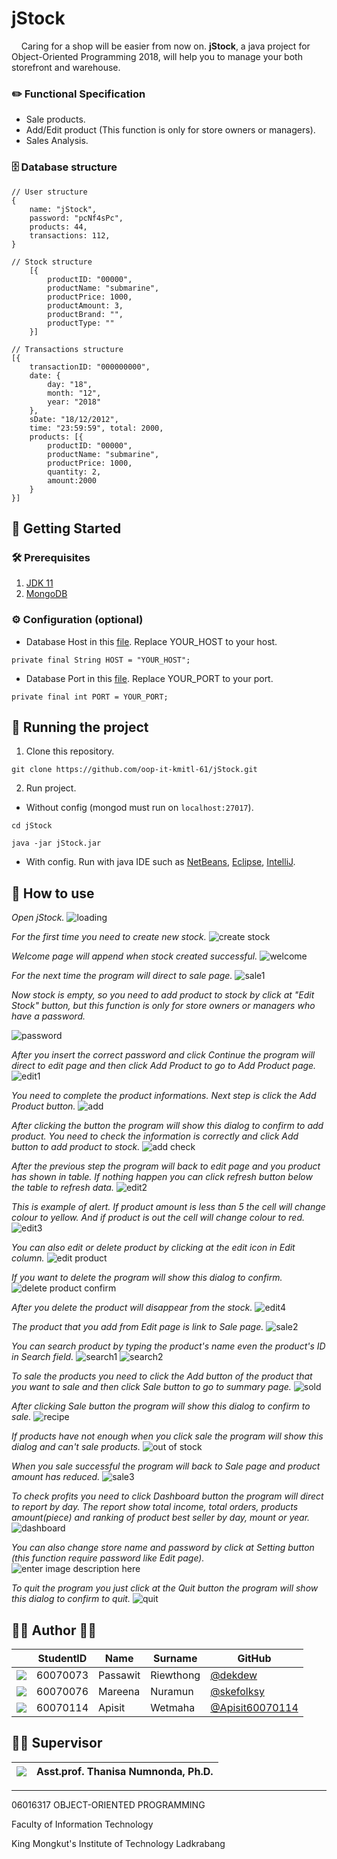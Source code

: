 
# jStock
&nbsp;&nbsp;&nbsp; Caring for a shop will be easier from now on. **jStock**, a java project for Object-Oriented Programming 2018, will help you to manage your both storefront and warehouse.

### ✏️ Functional Specification
 - Sale products.
 - Add/Edit product (This function is only for store owners or managers).
 - Sales Analysis.

### 🗄 Database structure
	// User structure
	{
		name: "jStock",
		password: "pcNf4sPc",
		products: 44,
		transactions: 112,
	}
	
	// Stock structure
		[{
			productID: "00000",
			productName: "submarine",
			productPrice: 1000,
			productAmount: 3,
			productBrand: "",
			productType: ""
		}]

	// Transactions structure
	[{
		transactionID: "000000000",
		date: {
			day: "18",
			month: "12",
			year: "2018"
		},
		sDate: "18/12/2012",
		time: "23:59:59", total: 2000,
		products: [{
			productID: "00000",
			productName: "submarine",
			productPrice: 1000,
			quantity: 2,
			amount:2000
		}
	}]

## 📍 Getting Started
### 🛠 Prerequisites
 1. [JDK 11](https://www.oracle.com/technetwork/java/javase/downloads/jdk11-downloads-5066655.html) 
 2. [MongoDB](https://www.mongodb.com/download-center/community)

### ⚙️ Configuration (optional)
 - Database Host in this [file](/src/config/Config.java). Replace YOUR_HOST to your host.
 
`private final String HOST = "YOUR_HOST";`

 - Database Port in this [file](/src/config/Config.java). Replace YOUR_PORT to your port.
 
`private final int PORT = YOUR_PORT;`

## 🏃 Running the project
 1. Clone this repository.
 
`git clone https://github.com/oop-it-kmitl-61/jStock.git`

 2. Run project.
 - Without config (mongod must run on `localhost:27017`).
 
`cd jStock`

`java -jar jStock.jar`

- With config. Run with java IDE such as [NetBeans](https://netbeans.org/), [Eclipse](https://www.eclipse.org/downloads/), [IntelliJ](https://www.jetbrains.com/idea/).

## 📖  How to use
*Open jStock.*
![loading](https://user-images.githubusercontent.com/32861458/50114203-8c9ce600-0276-11e9-85f5-3cea8bf639ea.png)

*For the first time you need to create new stock.*
![create stock](https://user-images.githubusercontent.com/32861458/50114507-3d0aea00-0277-11e9-83d3-153f7fc51e72.png)

*Welcome page will append when stock created successful.*
![welcome](https://user-images.githubusercontent.com/32861458/50114630-94a95580-0277-11e9-90c3-e0743ca98863.png)

*For the next time the program will direct to sale page.*
![sale1](https://user-images.githubusercontent.com/32861458/50114714-d0441f80-0277-11e9-8e7e-fe8ee1a10be6.png)

*Now stock is empty, so you need to add product to stock by click at "Edit Stock" button, but this function is only for store owners or managers who have a password.*

![password](https://user-images.githubusercontent.com/32861458/50114967-a3dcd300-0278-11e9-8a77-8e2e55e5d729.png)

*After you insert the correct password and click Continue the program will direct to edit page and then click Add Product to go to Add Product page.*
![edit1](https://user-images.githubusercontent.com/32861458/50115041-d8508f00-0278-11e9-9c41-62996d91c731.png)

*You need to complete the product informations. Next step is click the Add Product button.*
![add](https://user-images.githubusercontent.com/32861458/50115142-1ea5ee00-0279-11e9-8df5-a4f422ce3cd8.png)

*After clicking the button the program will show this dialog to confirm to add product. You need to check the information is correctly and click Add button to add product to stock.*
![add check](https://user-images.githubusercontent.com/32861458/50115357-b1df2380-0279-11e9-9319-2e2194915db5.png)

*After the previous step the program will back to edit page and you product has shown in table. If nothing happen you can click refresh button below the table to refresh data.*
![edit2](https://user-images.githubusercontent.com/32861458/50115519-36ca3d00-027a-11e9-8a9a-9023fc1d4b76.png)

*This is example of alert. If product amount is less than 5 the cell will change colour to yellow. And if product is out the cell will change colour to red.*
![edit3](https://user-images.githubusercontent.com/32861458/50115719-d5569e00-027a-11e9-839a-3ade198acc9a.png)

*You can also edit or delete product by clicking at the edit icon in Edit column.*
![edit product](https://user-images.githubusercontent.com/32861458/50115920-5c0b7b00-027b-11e9-926b-b7e47e5e112c.png)

*If you want to delete the program will show this dialog to confirm.*
![delete product confirm](https://user-images.githubusercontent.com/32861458/50116060-b0aef600-027b-11e9-881e-7d21ad4a9454.png)

*After you delete the product will disappear from the stock.*
![edit4](https://user-images.githubusercontent.com/32861458/50116159-f966af00-027b-11e9-866a-07abe0037946.png)

*The product that you add from Edit page is link to Sale page.*
![sale2](https://user-images.githubusercontent.com/32861458/50116274-4c406680-027c-11e9-963c-89ff43da21c9.png)

*You can search product by typing the product's name even the product's ID in Search field.*
![search1](https://user-images.githubusercontent.com/32861458/50116366-84e04000-027c-11e9-9efb-d18fc65a9ea6.png)
![search2](https://user-images.githubusercontent.com/32861458/50116367-84e04000-027c-11e9-9343-b913a3ac3a48.png)

*To sale the products you need to click the Add button of the product that you want to sale and then click Sale button to go to summary page.*
![sold](https://user-images.githubusercontent.com/32861458/50130367-d950e300-02af-11e9-89bc-3169776a96b8.png)

*After clicking Sale button the program will show this dialog to confirm to sale.*
![recipe](https://user-images.githubusercontent.com/32861458/50130368-d950e300-02af-11e9-884e-15409617011a.png)

*If products have not enough when you click sale the program will show this dialog and can't sale products.*
![out of stock](https://user-images.githubusercontent.com/32861458/50116884-12705f80-027e-11e9-99ff-1155b39d0d29.png)

*When you sale successful the program will back to Sale page and product amount has reduced.*
![sale3](https://user-images.githubusercontent.com/32861458/50117028-68450780-027e-11e9-9598-b958abb5ac89.png)

*To check profits you need to click Dashboard button the program will direct to report by day. The report show total income, total orders, products amount(piece) and ranking of product best seller by day, mount or year.*
![dashboard](https://user-images.githubusercontent.com/32861458/50130226-22ecfe00-02af-11e9-9764-e592cede6573.png)

*You can also change store name and password by click at Setting button (this function require password like Edit page).*
![enter image description here](https://user-images.githubusercontent.com/32861458/50117173-ca057180-027e-11e9-9433-5cb89d9ca1e0.png)

*To quit the program you just click at the Quit button the program will show this dialog to confirm to quit.*
![quit](https://user-images.githubusercontent.com/32861458/50117307-32545300-027f-11e9-9642-9fdb20d0d4df.png)

## 👩‍💻  Author  👨‍💻
|  |StudentID|Name|Surname|GitHub|
|:-:|--|--|--|--|
|![](https://avatars3.githubusercontent.com/u/32861458?s=150&v=4)|60070073|Passawit|Riewthong|[@dekdew](https://github.com/dekdew)|
|![](https://avatars2.githubusercontent.com/u/32717103?s=150&v=4)|60070076|Mareena|Nuramun|[@skefolksy](https://github.com/skefolksy)|
|![](https://avatars3.githubusercontent.com/u/32724812?s=150&v=4)|60070114|Apisit|Wetmaha|[@Apisit60070114](https://github.com/Apisit60070114)|

## 👩‍🏫 Supervisor
|![](https://avatars3.githubusercontent.com/u/25024858?s=150&v=4)|Asst.prof. Thanisa Numnonda, Ph.D.|
|--|--|

---
06016317 OBJECT-ORIENTED PROGRAMMING

Faculty of Information Technology

King Mongkut's Institute of Technology Ladkrabang
